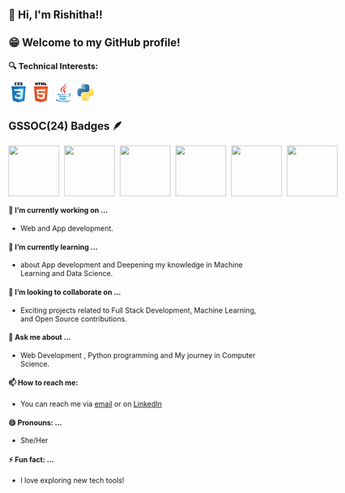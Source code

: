 ## 👋 Hi, I'm Rishitha!!
## 😁 Welcome to my GitHub profile!
<!--
**n14rishitha/n14rishitha** is a ✨ _special_ ✨ repository because its `README.md` (this file) appears on your GitHub profile.

Here are some ideas to get you started:
-->
### 🔍 Technical Interests:
<p align="left">  <img src="https://raw.githubusercontent.com/devicons/devicon/master/icons/css3/css3-original-wordmark.svg" alt="css3" width="40" height="40"/>  
<img src="https://raw.githubusercontent.com/devicons/devicon/master/icons/html5/html5-original-wordmark.svg" alt="html5" width="40" height="40"/> 
<img src="https://raw.githubusercontent.com/devicons/devicon/master/icons/java/java-original.svg" alt="java" width="40" height="40"/> 
<img src="https://raw.githubusercontent.com/devicons/devicon/master/icons/python/python-original.svg" alt="python" width="40" height="40"/>  </p>

## GSSOC(24) Badges 🪶
<div style='display:flex; align-items:center; gap: 10px;' align='center'>
<img src="https://raw.githubusercontent.com/GSSoC24/Postman-Challenge/main/docs/assets/Postman%20White.png" width="100px" height="100px" />
  <img src="https://raw.githubusercontent.com/GSSoC24/Postman-Challenge/main/docs/assets/1.png" width="100px" height="100px" />
  <img src="https://raw.githubusercontent.com/GSSoC24/Postman-Challenge/main/docs/assets/2.png" width="100px" height="100px" />
  <img src="https://raw.githubusercontent.com/GSSoC24/Postman-Challenge/main/docs/assets/3.png" width="100px" height="100px" />
  <img src="https://raw.githubusercontent.com/GSSoC24/Postman-Challenge/main/docs/assets/4.png" width="100px" height="100px" />
  <img src="https://raw.githubusercontent.com/GSSoC24/Postman-Challenge/main/docs/assets/5.png" width="100px" height="100px" /></a>
</div>

<h4> 🔭 I’m currently working on ... </h4>
  <ul>
   <li>Web and App development.</li>
  </ul>
<h4> 🌱 I’m currently learning ...<br> </h4>
  <ul>
   <li> about App development and Deepening my knowledge in Machine Learning and Data Science.</li>
  </ul> 
<h4> 👯 I’m looking to collaborate on ...<br> </h4>
 <ul>
   <li>Exciting projects related to Full Stack Development, Machine Learning, and Open Source contributions.</li>
 </ul>  
  
<h4> 💬 Ask me about ...<br></h4>
  <ul>
   <li>Web Development , Python programming and My journey in Computer Science.</li>
  </ul>
<h4>📫 How to reach me: <br> </h4>
<ul>
  <li>You can reach me via <a href="mailto:rishinandanapu366@gmail.com">email</a> or on <a href="https://www.linkedin.com/in/rishitha-nandanapu-a61015301/">LinkedIn</a></li>
</ul>
  
<h4> 😄 Pronouns: ...<br> </h4>
  <ul>
   <li>She/Her</li>
  </ul>
<h4> ⚡ Fun fact: ...<br></h4>
  <ul>
    <li>I love exploring new tech tools!</li>
  </ul>
